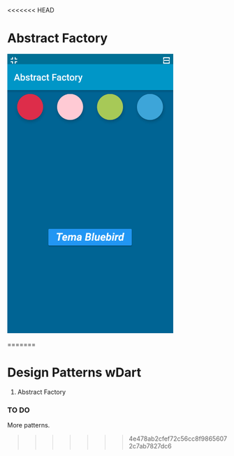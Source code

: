 <<<<<<< HEAD
# Abstract Factory

![](Images/image.gif)



=======
# Design Patterns wDart

  1. Abstract Factory

### TO DO
More patterns.
>>>>>>> 4e478ab2cfef72c56cc8f98656072c7ab7827dc6
